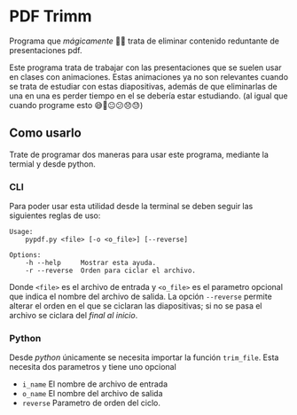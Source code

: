 # PDF Trimm

Programa que _mágicamente_ 🧙‍♂️ trata de eliminar contenido reduntante de presentaciones pdf.

Este programa trata de trabajar con las presentaciones que se suelen usar en clases con animaciones. Estas animaciones ya no son relevantes cuando se trata de estudiar con estas diapositivas, además de que eliminarlas de una en una es perder tiempo en el se debería estar estudiando. (al igual que cuando programe esto 😅🙂😐😕😞😓)



## Como usarlo

Trate de programar dos maneras para usar este programa, mediante la termial y desde python.

### CLI

Para poder usar esta utilidad desde la terminal se deben seguir las siguientes reglas de uso:
```
Usage:
    pypdf.py <file> [-o <o_file>] [--reverse]

Options:
    -h --help     Mostrar esta ayuda.
    -r --reverse  Orden para ciclar el archivo.
```

Donde `<file>` es el archivo de entrada y `<o_file>`  es el parametro opcional que indica el nombre del archivo de salida. La opción `--reverse` permite alterar el orden en el que se ciclaran las diapositivas; si no se pasa el archivo se ciclara del _final al inicio_.

### Python

Desde _python_ únicamente se necesita importar la función `trim_file`. Esta necesita dos parametros y tiene uno opcional
 - `i_name` El nombre de archivo de entrada
 - `o_name` El nombre del archivo de salida
 - `reverse` Parametro de orden del ciclo.